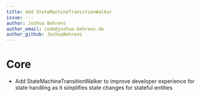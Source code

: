 ```yaml
---
title: Add StateMachineTransitionWalker
issue: ---
author: Joshua Behrens
author_email: code@joshua-behrens.de
author_github: JoshuaBehrens
---
```

# Core
* Add StateMachineTransitionWalker to improve developer experience for state handling as it simplifies state changes for stateful entities 
